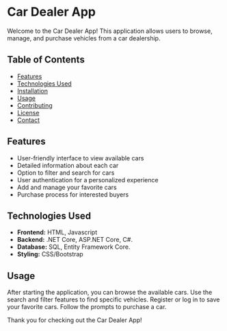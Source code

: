 # Car Dealer App

Welcome to the Car Dealer App! This application allows users to browse, manage, and purchase vehicles from a car dealership. 

## Table of Contents

- [Features](#features)
- [Technologies Used](#technologies-used)
- [Installation](#installation)
- [Usage](#usage)
- [Contributing](#contributing)
- [License](#license)
- [Contact](#contact)

## Features

- User-friendly interface to view available cars
- Detailed information about each car
- Option to filter and search for cars
- User authentication for a personalized experience
- Add and manage your favorite cars
- Purchase process for interested buyers

## Technologies Used

- **Frontend:** HTML, Javascript
- **Backend:** .NET Core, ASP.NET Core, C#. 
- **Database:** SQL, Entity Framework Core. 
- **Styling:** CSS/Bootstrap

## Usage
After starting the application, you can browse the available cars.
Use the search and filter features to find specific vehicles.
Register or log in to save your favorite cars.
Follow the prompts to purchase a car.

Thank you for checking out the Car Dealer App!

